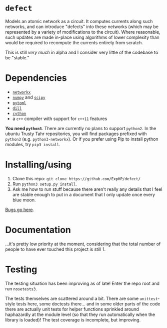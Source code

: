 # `defect`

Models an atomic network as a circuit.
It computes currents along such networks, and can introduce "defects" into these networks
(which may be represented by a variety of modifications to the circuit). Where reasonable,
such updates are made in-place using algorithms of lower complexity than would be required
to recompute the currents entirely from scratch.

This is still *very much* in alpha and I consider very little of the codebase to be "stable."

# Dependencies

* [`networkx`](https://github.com/networkx/networkx)
* [`numpy`](https://github.com/numpy/numpy) and [`scipy`](https://github.com/scipy/scipy)
* [`pytoml`](https://github.com/avakar/pytoml)
* [`dill`](https://pypi.python.org/pypi/dill)
* [`cython`](http://cython.org/)
* a `c++` compiler with support for `c++11` features

**You need `python3`**.  There are currently no plans to support `python2`.
In the ubuntu Trusty Tahr repositories, you will find packages prefixed with `python3` (e.g. `python3-networkx`).
Or if you prefer using Pip to install python modules, try `pip3 install`.

# Installing/using

1. Clone this repo: `git clone https://github.com/ExpHP/defect/`
2. Run `python3 setup.py install`.
3. Ask me how to run stuff because there aren't really any details that I feel are stable enough to put in a document that I only update once every blue moon.

[Bugs go here](https://github.com/ExpHP/defect/issues).

# Documentation

...it's pretty low priority at the moment, considering that the total number of people to have ever touched this project is still 1.

# Testing

The testing situation has been improving as of late!  Enter the repo root and run `nosetests3`.

The tests themselves are scattered around a bit.
There are some `unittest`-style tests here, some doctests there... and in some older parts of the code there are actually unit tests for helper functions sprinkled around haphazardly at the module level (so that they run automatically when the library is loaded)!
The test coverage is incomplete, but improving.

